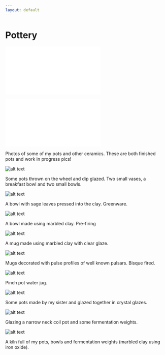 ```yaml
---
layout: default
---
```


# Pottery

![alt text](/images/bowl_norse_blue_sandstone.pdf)

![alt text](/images/small_bowl_norse_blue_sandstone.pdf)

Photos of some of my pots and other ceramics. These are both finished pots and work in progress pics! 

![alt text](/images/makespace_pots.jpg)

Some pots thrown on the wheel and dip glazed. Two small vases, a breakfast bowl and two small bowls.

![alt text](/images/sage_leaf_bowl.jpg)

A bowl with sage leaves pressed into the clay. Greenware.

![alt text](/images/marbled_bowl.jpg)

A bowl made using marbled clay. Pre-firing

![alt text](/images/marbled_mug.jpg)

A mug made using marbled clay with clear glaze.

![alt text](/images/pulsar_motif_mugs.jpg)

Mugs decorated with pulse profiles of well known pulsars. Bisque fired.

![alt text](/images/water_jug.jpg)

Pinch pot water jug.

![alt text](/images/pots_by_mirre.jpg)

Some pots made by my sister and glazed together in crystal glazes.

![alt text](/images/glazing_pot_fermentation_weights.jpg)

Glazing a narrow neck coil pot and some fermentation weights.

![alt text](/images/kiln_with_pots_fermentation_weights.jpg)

A kiln full of my pots, bowls and fermentation weights (marbled clay using iron oxide).
